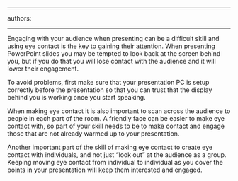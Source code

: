 

---
authors:

---




<span class='intro'> 
  <p>Engaging with your audience when presenting can be a difficult skill and using eye contact is the key to gaining their attention.  When presenting PowerPoint slides you may be tempted to look back at the screen behind you, but if you do that you will lose contact with the audience and it will lower their engagement.</p>
 </span>


  <p>To avoid problems, first make sure that your presentation PC is setup correctly before the presentation so that you can trust that the display behind you is working once you start speaking.</p>
<p>When making eye contact it is also important to scan across the audience to people in each part of the room.  A friendly face can be easier to make eye contact with, so part of your skill needs to be to make contact and engage those that are not already warmed up to your presentation.</p>
<p>Another important part of the skill of making eye contact to create eye contact with individuals, and not just “look out” at the audience as a group.  Keeping moving eye contact from individual to individual as you cover the points in your presentation will keep them interested and engaged.</p>


